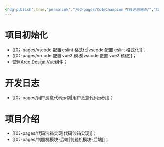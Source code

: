 ```yaml
---
{"dg-publish":true,"permalink":"/02-pages/CodeChampion 在线评测系统/","tags":["personal/blog","project/oj"]}
---
```


# 项目初始化
- [[02-pages/vscode 配置 eslint 格式化\|vscode 配置 eslint 格式化]]；
- [[02-pages/vscode 配置 vue3 模板\|vscode 配置 vue3 模板]]；
- 使用[Arco Design Vue](https://arco.design/vue/docs/start)组件；

# 开发日志

- [[02-pages/用户恶意代码示例\|用户恶意代码示例]]；

# 项目介绍
- [[02-pages/代码沙箱实现\|代码沙箱实现]]；
- [[02-pages/判题机模块-后端\|判题机模块-后端]]；